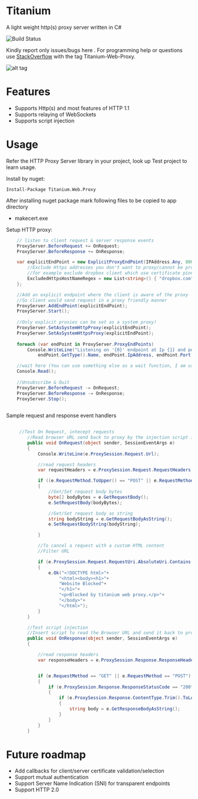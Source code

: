 Titanium
========
A light weight http(s) proxy server written in C#

![Build Status](https://ci.appveyor.com/api/projects/status/rvlxv8xgj0m7lkr4?svg=true)

Kindly report only issues/bugs here . For programming help or questions use [StackOverflow](http://stackoverflow.com/questions/tagged/titanium-web-proxy) with the tag Titanium-Web-Proxy.

![alt tag](https://raw.githubusercontent.com/titanium007/Titanium/master/Titanium.Web.Proxy.Test/Capture.PNG)

Features
========

* Supports Http(s) and most features of HTTP 1.1 
* Supports relaying of WebSockets
* Supports script injection

Usage
=====

Refer the HTTP Proxy Server library in your project, look up Test project to learn usage.

Install by nuget:

    Install-Package Titanium.Web.Proxy

After installing nuget package mark following files to be copied to app directory

* makecert.exe


Setup HTTP proxy:

```csharp
	// listen to client request & server response events
	ProxyServer.BeforeRequest += OnRequest;
	ProxyServer.BeforeResponse += OnResponse;

	var explicitEndPoint = new ExplicitProxyEndPoint(IPAddress.Any, 8000, true){
		//Exclude Https addresses you don't want to proxy/cannot be proxied
		//for example exclude dropbox client which use certificate pinning
		ExcludedHttpsHostNameRegex = new List<string>() { "dropbox.com" }
	};

	//Add an explicit endpoint where the client is aware of the proxy
	//So client would send request in a proxy friendly manner
	ProxyServer.AddEndPoint(explicitEndPoint);
	ProxyServer.Start();
	
	//Only explicit proxies can be set as a system proxy!
	ProxyServer.SetAsSystemHttpProxy(explicitEndPoint);
	ProxyServer.SetAsSystemHttpsProxy(explicitEndPoint);
	
	foreach (var endPoint in ProxyServer.ProxyEndPoints)
		Console.WriteLine("Listening on '{0}' endpoint at Ip {1} and port: {2} ", 
			endPoint.GetType().Name, endPoint.IpAddress, endPoint.Port);

	//wait here (You can use something else as a wait function, I am using this as a demo)
	Console.Read();
	
	//Unsubscribe & Quit
	ProxyServer.BeforeRequest -= OnRequest;
    ProxyServer.BeforeResponse -= OnResponse;
	ProxyServer.Stop();
	
```
Sample request and response event handlers

```csharp
		
	 //Test On Request, intecept requests
        //Read browser URL send back to proxy by the injection script in OnResponse event
        public void OnRequest(object sender, SessionEventArgs e)
        {
            Console.WriteLine(e.ProxySession.Request.Url);

            //read request headers
            var requestHeaders = e.ProxySession.Request.RequestHeaders;

            if ((e.RequestMethod.ToUpper() == "POST" || e.RequestMethod.ToUpper() == "PUT"))
            {
                //Get/Set request body bytes
                byte[] bodyBytes = e.GetRequestBody();
                e.SetRequestBody(bodyBytes);

                //Get/Set request body as string
                string bodyString = e.GetRequestBodyAsString();
                e.SetRequestBodyString(bodyString);

            }

            //To cancel a request with a custom HTML content
            //Filter URL

            if (e.ProxySession.Request.RequestUri.AbsoluteUri.Contains("google.com"))
            {
                e.Ok("<!DOCTYPE html>"+
                    "<html><body><h1>"+
                    "Website Blocked"+
                    "</h1>"+
                    "<p>Blocked by titanium web proxy.</p>"+
                    "</body>"+
                    "</html>");
            }
        }

        //Test script injection
        //Insert script to read the Browser URL and send it back to proxy
        public void OnResponse(object sender, SessionEventArgs e)
        {

            //read response headers
            var responseHeaders = e.ProxySession.Response.ResponseHeaders;


            if (e.RequestMethod == "GET" || e.RequestMethod == "POST")
            {
                if (e.ProxySession.Response.ResponseStatusCode == "200")
                {
                    if (e.ProxySession.Response.ContentType.Trim().ToLower().Contains("text/html"))
                    {
                        string body = e.GetResponseBodyAsString();
                    }
                }
            }
        }
```
Future roadmap
============
* Add callbacks for client/server certificate validation/selection
* Support mutual authentication
* Support Server Name Indication (SNI) for transparent endpoints
* Support HTTP 2.0 

